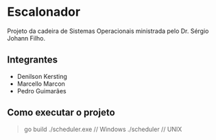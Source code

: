 # Escalonador

Projeto da cadeira de Sistemas Operacionais ministrada pelo Dr. Sérgio Johann Filho.

## Integrantes

- Denilson Kersting
- Marcello Marcon
- Pedro Guimarães

## Como executar o projeto

> go build
> ./scheduler.exe // Windows
> ./scheduler // UNIX